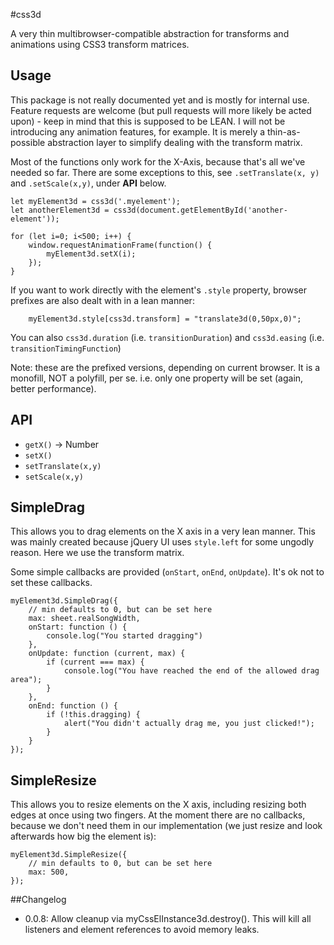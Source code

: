 #css3d

A very thin multibrowser-compatible abstraction for transforms and animations using CSS3 transform matrices.

## Usage

This package is not really documented yet and is mostly for internal use. Feature requests are welcome (but pull requests will more likely be acted upon) - keep in mind that this is supposed to be LEAN. I will not be introducing any animation features, for example. It is merely a thin-as-possible abstraction layer to simplify dealing with the transform matrix.

Most of the functions only work for the X-Axis, because that's all we've needed so far. There are some exceptions to this, see `.setTranslate(x, y)` and `.setScale(x,y)`, under __API__ below.

```
let myElement3d = css3d('.myelement');
let anotherElement3d = css3d(document.getElementById('another-element'));

for (let i=0; i<500; i++) {
    window.requestAnimationFrame(function() {
        myElement3d.setX(i);
    });
}
```

If you want to work directly with the element's `.style` property, browser prefixes are also dealt with in a lean manner:

```
    myElement3d.style[css3d.transform] = "translate3d(0,50px,0)";
```

You can also `css3d.duration` (i.e. `transitionDuration`) and `css3d.easing` (i.e. `transitionTimingFunction`)

Note: these are the prefixed versions, depending on current browser. It is a monofill, NOT a polyfill, per se. i.e. only one property will be set (again, better performance).


## API

- `getX()` -> Number
- `setX()`
- `setTranslate(x,y)`
- `setScale(x,y)`


## SimpleDrag

This allows you to drag elements on the X axis in a very lean manner. This was mainly created because jQuery UI uses `style.left` for some ungodly reason. Here we use the transform matrix.

Some simple callbacks are provided (`onStart`, `onEnd`, `onUpdate`). It's ok not to set these callbacks.

```
myElement3d.SimpleDrag({
    // min defaults to 0, but can be set here
    max: sheet.realSongWidth,
    onStart: function () {
        console.log("You started dragging")
    },
    onUpdate: function (current, max) {
        if (current === max) {
            console.log("You have reached the end of the allowed drag area");
        }
    },
    onEnd: function () {
        if (!this.dragging) {
            alert("You didn't actually drag me, you just clicked!");
        }
    }
});
```


## SimpleResize

This allows you to resize elements on the X axis, including resizing both edges at once using two fingers. At the moment there are no callbacks, because we don't need them in our implementation (we just resize and look afterwards how big the element is):

```
myElement3d.SimpleResize({
    // min defaults to 0, but can be set here
    max: 500,
});
```

##Changelog

- 0.0.8: Allow cleanup via myCssElInstance3d.destroy(). This will kill all listeners and element references to avoid memory leaks.
